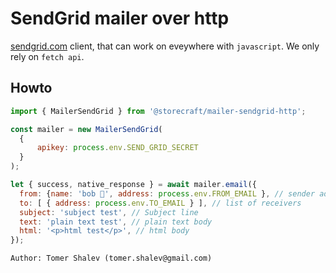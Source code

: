 # SendGrid mailer over http
[sendgrid.com](https://docs.sendgrid.com/api-reference/mail-send/mail-send) client, that can work on eveywhere with `javascript`. We only rely on `fetch api`.

## Howto

```js
import { MailerSendGrid } from '@storecraft/mailer-sendgrid-http';

const mailer = new MailerSendGrid(
  {
      apikey: process.env.SEND_GRID_SECRET
  }
);

let { success, native_response } = await mailer.email({
  from: {name: 'bob 👻', address: process.env.FROM_EMAIL }, // sender address
  to: [ { address: process.env.TO_EMAIL } ], // list of receivers
  subject: 'subject test', // Subject line
  text: 'plain text test', // plain text body
  html: '<p>html test</p>', // html body
});

```

```text
Author: Tomer Shalev (tomer.shalev@gmail.com)
```